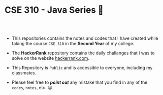 # CSE 310 - Java Series :tea:

<br>
<br>

- This repositories contains the notes and codes that I have created while taking the course `CSE 310` in the __Second Year__ of my college.


- The __HackerRank__ repository contains the daily challanges that I was to solve on the website [hackerrank.com](https://hackerrank.com).

- This Repository is `Public` and is accessible to everyone, including my classmates.

- Please feel free to ___point out___ any mistake that you find in any of the `codes`, `notes`, etc. 😉
